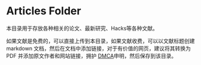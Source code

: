 # Articles Folder

本目录用于存放各种相关的论文、最新研究、Hacks等各种文献。

如果文献是免费的，可以直接上传到本目录，如果文献收费，可以以文献标题创建 markdown 文档，然后在文档中添加链接，对于有价值的网页，建议将其转换为 PDF 并添加原文作者和网站链接，拥护 [DMCA](https://www.copyright.gov/legislation/dmca.pdf)申明，然后保存到该目录。